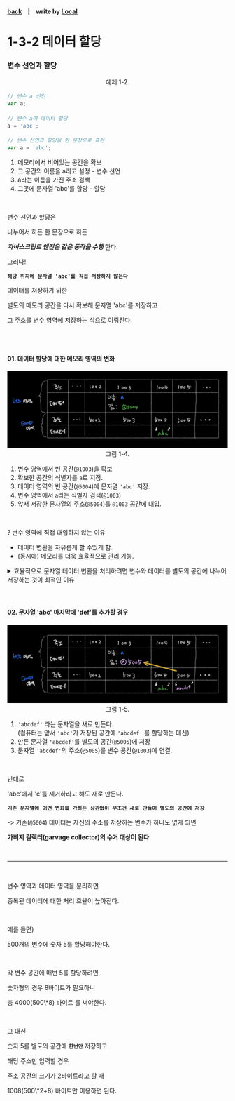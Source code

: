 <p>

#### [back](../../../README.md) &nbsp;&nbsp; | &nbsp;&nbsp; write by [Local](https://github.com/blocallee)

</p>

# 1-3-2 데이터 할당

### 변수 선언과 할당

<p align="center">예제 1-2.</p>

```jsx
// 변수 a 선언
var a;

// 변수 a에 데이터 할당
a = 'abc';

// 변수 선언과 할당을 한 문장으로 표현
var a = 'abc';
```

1. 메모리에서 비어있는 공간을 확보
2. 그 공간의 이름을 a라고 설정 - 변수 선언
3. a라는 이름을 가진 주소 검색
4. 그곳에 문자열 'abc'를 할당 - 할당

<br>

<p>변수 선언과 할당은</P>
<P>나누어서 하든 한 문장으로 하든</P>

**_자바스크립트 엔진은 같은 동작을 수행_** 한다.

<P>그러나!</P>

**`해당 위치에 문자열 'abc'를 직접 저장하지 않는다`** <br>

<P>데이터를 저장하기 위한</P>
<P>별도의 메모리 공간을 다시 확보해 문자열 'abc'를 저장하고</P>
<P>그 주소를 변수 영역에 저장하는 식으로 이뤄진다.</P>

<br>
<br>

#### 01. 데이터 할당에 대한 메모리 영역의 변화

<p align="center">
  <img src="../../../image/01.데이터타입/data_memory_1-4.jpeg">
  그림 1-4.
</p>

1. 변수 영역에서 빈 공간(`@1003`)을 확보
2. 확보한 공간의 식별자를 `a`로 지정.
3. 데이터 영역의 빈 공간(`@5004`)에 문자열 `'abc'` 저장.
4. 변수 영역에서 `a`라는 식별자 검색(`@1003`)
5. 앞서 저장한 문자열의 주소(`@5004`)를 `@1003` 공간에 대입.

<br>

<p>? 변수 영역에 직접 대입하지 않는 이유</p>

- 데이터 변환을 자유롭게 할 수있게 함.
- (동시에) 메모리를 더욱 효율적으로 관리 가능.

<details>
  <summary>
    효율적으로 문자열 데이터 변환을 처리하려면 변수와 데이터를 별도의 공간에 나누어 저장하는 것이 최적인 이유
  </summary>
    <br>
    <p> 만약 미리 확보한 공간 내에서만 데이터 변환을 할 수 있다면</p>
    <p> 변환한 데이터를 다시 저장하기 위해서는</p>
    <p> "확보된 공간을 변환된 데이터 크기에 맞게 늘리는 작업이 선행"돼야 할 것이다.</p>
    <br> 
    <p> 해당 공간이 메모리 상의 가장 마지막에 있었다면</p>
    <p> 뒤쪽으로 늘리기만 하면 되니까 어렵지 않겠지만</p>
    <p> 중간에 있는 데이터를 늘려야하는 상황이라면 어떨까?</p>
    <br>
    <p> 해당 공간보다 뒤에 저장된 데이터들을 전부 뒤로 옮기고,</p>
    <p> 이동시킨 주소를 각 식별자에 다시 연결하는 작업을 해야한다.</p>
    <p> → 컴퓨터가 처리해야 할 연산이 많이질 수 밖에 없다.</p>
</details>

<br>
<br>

#### 02. 문자열 'abc' 마지막에 'def'를 추가할 경우

<p align="center">
  <img src="../../../image/01.데이터타입/data_memory_1-5.jpeg">
그림 1-5.
</p>

1. `'abcdef'` 라는 문자열을 새로 만든다.<br>
   (컴퓨터는 앞서 `'abc'`가 저장된 공간에 `'abcdef'` 를 할당하는 대신)
2. 만든 문자열 `'abcdef'`를 별도의 공간(`@5005`)에 저장
3. 문자열 `'abcdef'`의 주소(`@5005`)를 변수 공간(`@1003`)에 연결.

<br>
<p>반대로 </p>
<p>'abc'에서 'c'를 제거하라고 해도 새로 만든다.</p>

**`기존 문자열에 어떤 변화를 가하든 상관없이 무조건 새로 만들어 별도의 공간에 저장`**

<p>

-> 기존(`@5004`) 데이터는 자신의 주소를 저장하는 변수가 하나도 없게 되면

</p>

**가비지 컬렉터(garvage collector)의 수거 대상이 된다.**

<br>

---

<br> 
<P>변수 영역과 데이터 영역을 분리하면</P>
<P>중복된 데이터에 대한 처리 효율이 높아진다.</P>

<br>

<P>예를 들면) </P>
<P>500개의 변수에 숫자 5를 할당해야한다.</P>

<br>

<P>각 변수 공간에 매번 5를 할당하려면</P>
<P>숫자형의 경우 8바이트가 필요하니</P>
<P>총 4000(500\*8) 바이트 를 써야한다.</P>

<br> 
<P>그 대신</P>

숫자 5를 별도의 공간에 **`한번만`** 저장하고

<p>해당 주소만 입력할 경우</p>
<p>주소 공간의 크기가 2바이트라고 할 때</p>
<p>1008(500\*2+8) 바이트만 이용하면 된다.</p>
